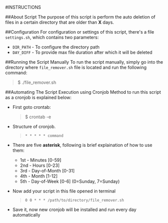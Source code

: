 #INSTRUCTIONS

##About Script
The purpose of this script is perform the auto deletion of files in a certain directory that are older than **X** days. 

##Configuration
For configuration or settings of this script, there's a file ```settings.sh```, which contains two parameters:
* ```DIR_PATH``` - To configure the directory path
* ```DAY_DIFF``` - To provide max file duration after which it will be deleted

##Running the Script Manually
To run the script manually, simply go into the directory where ```file_remover.sh``` file is located and run the following command:
> $ ./file_remover.sh

##Automating The Script Execution using Cronjob
Method to run this script as a cronjob is explained below:
* First goto crontab:
  > $ crontab -e
* Structure of cronjob.
  > ```* * * * * command```
* There are five **asterisk**, following is brief explaination of how to use them:
  *  1st - Minutes [0-59]
  *  2nd - Hours [0-23]
  *  3rd - Day-of-Month [0-31]
  *  4th - Month [1-12]
  *  5th - Day-of-Week [0-6] (0=Sunday, 7=Sunday)
* Now add your script in this file opened in terminal
  > ```0 0 * * * /path/to/directory/file_remover.sh ```
  
* Save it, now new cronjob will be installed and run every day automatically